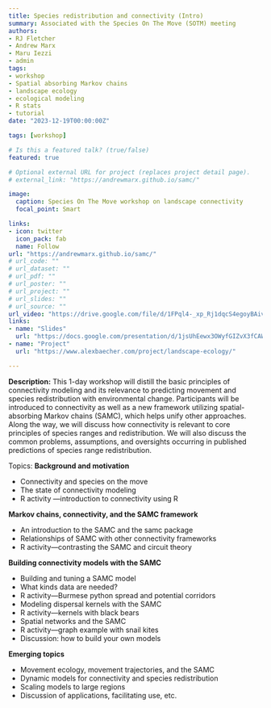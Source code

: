 ```yaml
---
title: Species redistribution and connectivity (Intro)
summary: Associated with the Species On The Move (SOTM) meeting
authors:
- RJ Fletcher
- Andrew Marx
- Maru Iezzi
- admin
tags:
- workshop
- Spatial absorbing Markov chains
- landscape ecology
- ecological modeling
- R stats
- tutorial
date: "2023-12-19T00:00:00Z"

tags: [workshop]

# Is this a featured talk? (true/false)
featured: true

# Optional external URL for project (replaces project detail page).
# external_link: "https://andrewmarx.github.io/samc/"

image:  
  caption: Species On The Move workshop on landscape connectivity 
  focal_point: Smart

links:
- icon: twitter
  icon_pack: fab
  name: Follow
url: "https://andrewmarx.github.io/samc/"
# url_code: ""
# url_dataset: ""
# url_pdf: ""
# url_poster: ""
# url_project: ""
# url_slides: ""
# url_source: ""
url_video: "https://drive.google.com/file/d/1FPql4-_xp_Rj1dqcS4egoyBAivl2JSqK/view?usp=sharing"
links:
- name: "Slides"
  url: "https://docs.google.com/presentation/d/1jsUhEewx3OWyfGIZvX3fCAWCGYeYyffM/edit?usp=sharing&ouid=118161165194611535602&rtpof=true&sd=true"
- name: "Project"
  url: "https://www.alexbaecher.com/project/landscape-ecology/"

---
```

**Description:**
This 1-day workshop will distill the basic principles of connectivity modeling and its relevance to predicting movement and species redistribution with environmental change. Participants will be introduced to connectivity as well as a new framework utilizing spatial-absorbing Markov chains (SAMC), which helps unify other approaches. Along the way, we will discuss how connectivity is relevant to core principles of species ranges and redistribution. We will also discuss the common problems, assumptions, and oversights occurring in published predictions of species range redistribution.

Topics:
**Background and motivation**
- Connectivity and species on the move
- The state of connectivity modeling
- R activity —introduction to connectivity using R  

**Markov chains, connectivity, and the SAMC framework**  
- An introduction to the SAMC and the samc package
- Relationships of SAMC with other connectivity frameworks
- R activity—contrasting the SAMC and circuit theory

**Building connectivity models with the SAMC**
- Building and tuning a SAMC model
- What kinds data are needed?
- R activity—Burmese python spread and potential corridors
- Modeling dispersal kernels with the SAMC
- R activity—kernels with black bears
- Spatial networks and the SAMC
- R activity—graph example with snail kites
- Discussion: how to build your own models  

**Emerging topics**
- Movement ecology, movement trajectories, and the SAMC
- Dynamic models for connectivity and species redistribution
- Scaling models to large regions
- Discussion of applications, facilitating use, etc.
